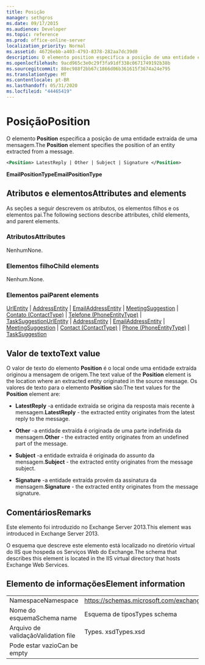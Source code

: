```yaml
---
title: Posição
manager: sethgros
ms.date: 09/17/2015
ms.audience: Developer
ms.topic: reference
ms.prod: office-online-server
localization_priority: Normal
ms.assetid: 46726ebb-a403-4793-8378-282aa7dc39d0
description: O elemento position especifica a posição de uma entidade extraída de uma mensagem.
ms.openlocfilehash: 9acd965c3e0c29f3fa91df338c0671749192b38b
ms.sourcegitcommit: 88ec988f2bb67c1866d06b361615f3674a24e795
ms.translationtype: MT
ms.contentlocale: pt-BR
ms.lasthandoff: 05/31/2020
ms.locfileid: "44465419"
---
```

# <a name="position"></a><span data-ttu-id="05540-103">Posição</span><span class="sxs-lookup"><span data-stu-id="05540-103">Position</span></span>

<span data-ttu-id="05540-104">O elemento **Position** especifica a posição de uma entidade extraída de uma mensagem.</span><span class="sxs-lookup"><span data-stu-id="05540-104">The **Position** element specifies the position of an entity extracted from a message.</span></span> 
  
```XML
<Position> LatestReply | Other | Subject | Signature </Position>
```

 <span data-ttu-id="05540-105">**EmailPositionType**</span><span class="sxs-lookup"><span data-stu-id="05540-105">**EmailPositionType**</span></span>
## <a name="attributes-and-elements"></a><span data-ttu-id="05540-106">Atributos e elementos</span><span class="sxs-lookup"><span data-stu-id="05540-106">Attributes and elements</span></span>

<span data-ttu-id="05540-107">As seções a seguir descrevem os atributos, os elementos filhos e os elementos pai.</span><span class="sxs-lookup"><span data-stu-id="05540-107">The following sections describe attributes, child elements, and parent elements.</span></span>
  
### <a name="attributes"></a><span data-ttu-id="05540-108">Atributos</span><span class="sxs-lookup"><span data-stu-id="05540-108">Attributes</span></span>

<span data-ttu-id="05540-109">Nenhum</span><span class="sxs-lookup"><span data-stu-id="05540-109">None.</span></span>
  
### <a name="child-elements"></a><span data-ttu-id="05540-110">Elementos filho</span><span class="sxs-lookup"><span data-stu-id="05540-110">Child elements</span></span>

<span data-ttu-id="05540-111">Nenhum.</span><span class="sxs-lookup"><span data-stu-id="05540-111">None.</span></span>
  
### <a name="parent-elements"></a><span data-ttu-id="05540-112">Elementos pai</span><span class="sxs-lookup"><span data-stu-id="05540-112">Parent elements</span></span>

<span data-ttu-id="05540-113">[UrlEntity](urlentity.md)  |  [AddressEntity](addressentity.md)  |  [EmailAddressEntity](emailaddressentity.md)  |  [MeetingSuggestion](meetingsuggestion.md)  |  [Contato (ContactType)](contact-contacttype.md)  |  [Telefone (PhoneEntityType)](phone-phoneentitytype.md)  |  [TaskSuggestion](tasksuggestion.md)</span><span class="sxs-lookup"><span data-stu-id="05540-113">[UrlEntity](urlentity.md) | [AddressEntity](addressentity.md) | [EmailAddressEntity](emailaddressentity.md) | [MeetingSuggestion](meetingsuggestion.md) | [Contact (ContactType)](contact-contacttype.md) | [Phone (PhoneEntityType)](phone-phoneentitytype.md) | [TaskSuggestion](tasksuggestion.md)</span></span>
  
## <a name="text-value"></a><span data-ttu-id="05540-114">Valor de texto</span><span class="sxs-lookup"><span data-stu-id="05540-114">Text value</span></span>

<span data-ttu-id="05540-115">O valor de texto do elemento **Position** é o local onde uma entidade extraída originou a mensagem de origem.</span><span class="sxs-lookup"><span data-stu-id="05540-115">The text value of the **Position** element is the location where an extracted entity originated in the source message.</span></span> <span data-ttu-id="05540-116">Os valores de texto para o elemento **Position** são:</span><span class="sxs-lookup"><span data-stu-id="05540-116">The text values for the **Position** element are:</span></span> 
  
- <span data-ttu-id="05540-117">**LatestReply** -a entidade extraída se origina da resposta mais recente à mensagem.</span><span class="sxs-lookup"><span data-stu-id="05540-117">**LatestReply** - the extracted entity originates from the latest reply to the message.</span></span> 
    
- <span data-ttu-id="05540-118">**Other** -a entidade extraída é originada de uma parte indefinida da mensagem.</span><span class="sxs-lookup"><span data-stu-id="05540-118">**Other** - the extracted entity originates from an undefined part of the message.</span></span> 
    
- <span data-ttu-id="05540-119">**Subject** -a entidade extraída é originada do assunto da mensagem.</span><span class="sxs-lookup"><span data-stu-id="05540-119">**Subject** - the extracted entity originates from the message subject.</span></span> 
    
- <span data-ttu-id="05540-120">**Signature** -a entidade extraída provém da assinatura da mensagem.</span><span class="sxs-lookup"><span data-stu-id="05540-120">**Signature** - the extracted entity originates from the message signature.</span></span> 
    
## <a name="remarks"></a><span data-ttu-id="05540-121">Comentários</span><span class="sxs-lookup"><span data-stu-id="05540-121">Remarks</span></span>

<span data-ttu-id="05540-122">Este elemento foi introduzido no Exchange Server 2013.</span><span class="sxs-lookup"><span data-stu-id="05540-122">This element was introduced in Exchange Server 2013.</span></span>
  
<span data-ttu-id="05540-123">O esquema que descreve este elemento está localizado no diretório virtual do IIS que hospeda os Serviços Web do Exchange.</span><span class="sxs-lookup"><span data-stu-id="05540-123">The schema that describes this element is located in the IIS virtual directory that hosts Exchange Web Services.</span></span>
  
## <a name="element-information"></a><span data-ttu-id="05540-124">Elemento de informações</span><span class="sxs-lookup"><span data-stu-id="05540-124">Element information</span></span>

|||
|:-----|:-----|
|<span data-ttu-id="05540-125">Namespace</span><span class="sxs-lookup"><span data-stu-id="05540-125">Namespace</span></span>  <br/> |https://schemas.microsoft.com/exchange/services/2006/types  <br/> |
|<span data-ttu-id="05540-126">Nome do esquema</span><span class="sxs-lookup"><span data-stu-id="05540-126">Schema name</span></span>  <br/> |<span data-ttu-id="05540-127">Esquema de tipos</span><span class="sxs-lookup"><span data-stu-id="05540-127">Types schema</span></span>  <br/> |
|<span data-ttu-id="05540-128">Arquivo de validação</span><span class="sxs-lookup"><span data-stu-id="05540-128">Validation file</span></span>  <br/> |<span data-ttu-id="05540-129">Types. xsd</span><span class="sxs-lookup"><span data-stu-id="05540-129">Types.xsd</span></span>  <br/> |
|<span data-ttu-id="05540-130">Pode estar vazio</span><span class="sxs-lookup"><span data-stu-id="05540-130">Can be empty</span></span>  <br/> ||
   

